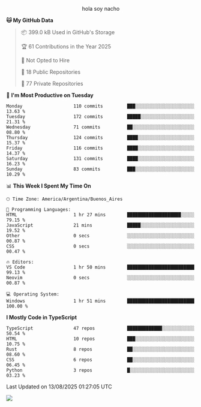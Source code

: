 <p align="center">hola soy nacho</p>

<!--START_SECTION:waka-->
**🐱 My GitHub Data** 

> 📦 399.0 kB Used in GitHub's Storage 
 > 
> 🏆 61 Contributions in the Year 2025
 > 
> 🚫 Not Opted to Hire
 > 
> 📜 18 Public Repositories 
 > 
> 🔑 77 Private Repositories 
 > 
📅 **I'm Most Productive on Tuesday** 

```text
Monday                   110 commits         ███░░░░░░░░░░░░░░░░░░░░░░   13.63 % 
Tuesday                  172 commits         █████░░░░░░░░░░░░░░░░░░░░   21.31 % 
Wednesday                71 commits          ██░░░░░░░░░░░░░░░░░░░░░░░   08.80 % 
Thursday                 124 commits         ████░░░░░░░░░░░░░░░░░░░░░   15.37 % 
Friday                   116 commits         ████░░░░░░░░░░░░░░░░░░░░░   14.37 % 
Saturday                 131 commits         ████░░░░░░░░░░░░░░░░░░░░░   16.23 % 
Sunday                   83 commits          ███░░░░░░░░░░░░░░░░░░░░░░   10.29 % 
```


📊 **This Week I Spent My Time On** 

```text
🕑︎ Time Zone: America/Argentina/Buenos_Aires

💬 Programming Languages: 
HTML                     1 hr 27 mins        ████████████████████░░░░░   79.15 % 
JavaScript               21 mins             █████░░░░░░░░░░░░░░░░░░░░   19.52 % 
Other                    0 secs              ░░░░░░░░░░░░░░░░░░░░░░░░░   00.87 % 
CSS                      0 secs              ░░░░░░░░░░░░░░░░░░░░░░░░░   00.47 % 

🔥 Editors: 
VS Code                  1 hr 50 mins        █████████████████████████   99.13 % 
Neovim                   0 secs              ░░░░░░░░░░░░░░░░░░░░░░░░░   00.87 % 

💻 Operating System: 
Windows                  1 hr 51 mins        █████████████████████████   100.00 % 
```

**I Mostly Code in TypeScript** 

```text
TypeScript               47 repos            █████████████░░░░░░░░░░░░   50.54 % 
HTML                     10 repos            ███░░░░░░░░░░░░░░░░░░░░░░   10.75 % 
Rust                     8 repos             ██░░░░░░░░░░░░░░░░░░░░░░░   08.60 % 
CSS                      6 repos             ██░░░░░░░░░░░░░░░░░░░░░░░   06.45 % 
Python                   3 repos             █░░░░░░░░░░░░░░░░░░░░░░░░   03.23 % 
```




 Last Updated on 13/08/2025 01:27:05 UTC
<!--END_SECTION:waka-->

![](http://moe-counter.es3n1n.eu/get/@nachoofg?name=nachoofg&theme=asoul&padding=7&offset=0&align=center&scale=1&pixelated=1&darkmode=auto)

